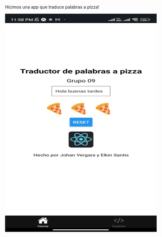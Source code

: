 Hicimos una app que traduce palabras a pizza!


<img src="image.png" alt="app" height="720" width="500"/>
